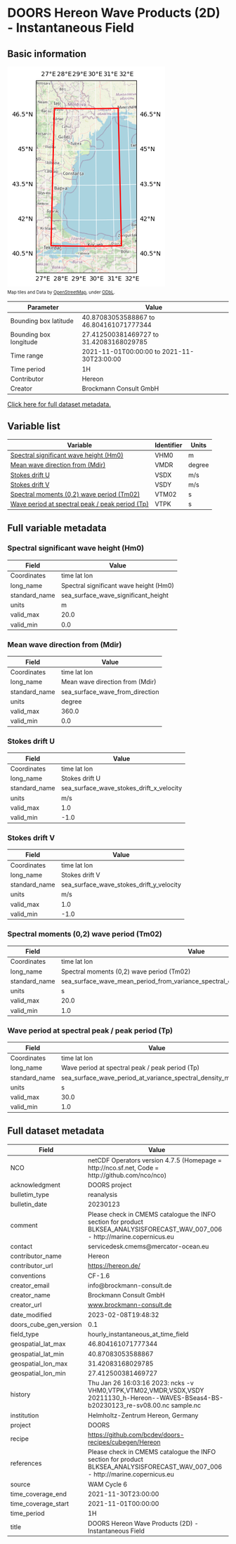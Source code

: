 # DOORS Hereon Wave Products (2D) - Instantaneous Field

## Basic information

![Bounding box map](Hereon--WAVES-BSeas4-BS-b20230123_re-sv08.00-48x179x241.zarr.png)<br>
<span style="font-size: x-small">Map tiles and Data by <a href="http://openstreetmap.org">OpenStreetMap</a>, under <a href="http://www.openstreetmap.org/copyright">ODbL</a>.</span>

| Parameter | Value |
| ---- | ---- |
| Bounding box latitude | 40.87083053588867 to 46.804161071777344 |
| Bounding box longitude | 27.412500381469727 to 31.42083168029785 |
| Time range | 2021-11-01T00:00:00 to 2021-11-30T23:00:00 |
| Time period | 1H |
| Contributor | Hereon |
| Creator | Brockmann Consult GmbH |

[Click here for full dataset metadata.](#full-metadata)

## Variable list

| Variable | Identifier | Units |
| ---- | ---- | ---- |
| [Spectral significant wave height \(Hm0\)](#VHM0) | VHM0 | m |
| [Mean wave direction from \(Mdir\)](#VMDR) | VMDR | degree |
| [Stokes drift U](#VSDX) | VSDX | m/s |
| [Stokes drift V](#VSDY) | VSDY | m/s |
| [Spectral moments \(0,2\) wave period \(Tm02\)](#VTM02) | VTM02 | s |
| [Wave period at spectral peak / peak period \(Tp\)](#VTPK) | VTPK | s |

## Full variable metadata

### <a name="VHM0"></a>Spectral significant wave height (Hm0)

| Field | Value |
| ---- | ---- |
| Coordinates | time lat lon |
| long\_name | Spectral significant wave height \(Hm0\) |
| standard\_name | sea\_surface\_wave\_significant\_height |
| units | m |
| valid\_max | 20.0 |
| valid\_min | 0.0 |

### <a name="VMDR"></a>Mean wave direction from (Mdir)

| Field | Value |
| ---- | ---- |
| Coordinates | time lat lon |
| long\_name | Mean wave direction from \(Mdir\) |
| standard\_name | sea\_surface\_wave\_from\_direction |
| units | degree |
| valid\_max | 360.0 |
| valid\_min | 0.0 |

### <a name="VSDX"></a>Stokes drift U

| Field | Value |
| ---- | ---- |
| Coordinates | time lat lon |
| long\_name | Stokes drift U |
| standard\_name | sea\_surface\_wave\_stokes\_drift\_x\_velocity |
| units | m/s |
| valid\_max | 1.0 |
| valid\_min | -1.0 |

### <a name="VSDY"></a>Stokes drift V

| Field | Value |
| ---- | ---- |
| Coordinates | time lat lon |
| long\_name | Stokes drift V |
| standard\_name | sea\_surface\_wave\_stokes\_drift\_y\_velocity |
| units | m/s |
| valid\_max | 1.0 |
| valid\_min | -1.0 |

### <a name="VTM02"></a>Spectral moments (0,2) wave period (Tm02)

| Field | Value |
| ---- | ---- |
| Coordinates | time lat lon |
| long\_name | Spectral moments \(0,2\) wave period \(Tm02\) |
| standard\_name | sea\_surface\_wave\_mean\_period\_from\_variance\_spectral\_density\_second\_frequency\_moment |
| units | s |
| valid\_max | 20.0 |
| valid\_min | 1.0 |

### <a name="VTPK"></a>Wave period at spectral peak / peak period (Tp)

| Field | Value |
| ---- | ---- |
| Coordinates | time lat lon |
| long\_name | Wave period at spectral peak / peak period \(Tp\) |
| standard\_name | sea\_surface\_wave\_period\_at\_variance\_spectral\_density\_maximum |
| units | s |
| valid\_max | 30.0 |
| valid\_min | 1.0 |

## <a name="full-metadata"></a>Full dataset metadata

| Field | Value |
| ---- | ---- |
| NCO | netCDF Operators version 4\.7\.5 \(Homepage = http://nco\.sf\.net, Code = http://github\.com/nco/nco\) |
| acknowledgment | DOORS project |
| bulletim\_type | reanalysis |
| bulletin\_date | 20230123 |
| comment | Please check in CMEMS catalogue the INFO section for product BLKSEA\_ANALYSISFORECAST\_WAV\_007\_006 \- http://marine\.copernicus\.eu |
| contact | servicedesk\.cmems@mercator\-ocean\.eu |
| contributor\_name | Hereon |
| contributor\_url | [https://hereon\.de/](https://hereon.de/) |
| conventions | CF\-1\.6 |
| creator\_email | info@brockmann\-consult\.de |
| creator\_name | Brockmann Consult GmbH |
| creator\_url | [www\.brockmann\-consult\.de](http://www.brockmann-consult.de) |
| date\_modified | 2023\-02\-08T19:48:32 |
| doors\_cube\_gen\_version | 0\.1 |
| field\_type | hourly\_instantaneous\_at\_time\_field |
| geospatial\_lat\_max | 46.804161071777344 |
| geospatial\_lat\_min | 40.87083053588867 |
| geospatial\_lon\_max | 31.42083168029785 |
| geospatial\_lon\_min | 27.412500381469727 |
| history | Thu Jan 26 16:03:16 2023: ncks \-v VHM0,VTPK,VTM02,VMDR,VSDX,VSDY 20211130\_h\-Hereon\-\-WAVES\-BSeas4\-BS\-b20230123\_re\-sv08\.00\.nc sample\.nc |
| institution | Helmholtz\-Zentrum Hereon, Germany |
| project | DOORS |
| recipe | [https://github\.com/bcdev/doors\-recipes/cubegen/Hereon](https://github.com/bcdev/doors-recipes/cubegen/Hereon) |
| references | Please check in CMEMS catalogue the INFO section for product BLKSEA\_ANALYSISFORECAST\_WAV\_007\_006 \- http://marine\.copernicus\.eu |
| source | WAM Cycle 6 |
| time\_coverage\_end | 2021\-11\-30T23:00:00 |
| time\_coverage\_start | 2021\-11\-01T00:00:00 |
| time\_period | 1H |
| title | DOORS Hereon Wave Products \(2D\) \- Instantaneous Field |

